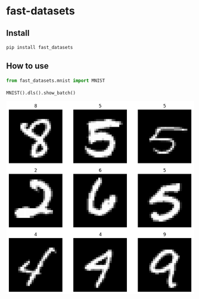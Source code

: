 # fast-datasets

<!-- WARNING: THIS FILE WAS AUTOGENERATED! DO NOT EDIT! -->

## Install

``` sh
pip install fast_datasets
```

## How to use

``` python
from fast_datasets.mnist import MNIST

MNIST().dls().show_batch()
```

<img src="index_files/figure-commonmark/cell-2-output-1.png"
class="quarto-discovered-preview-image" />
